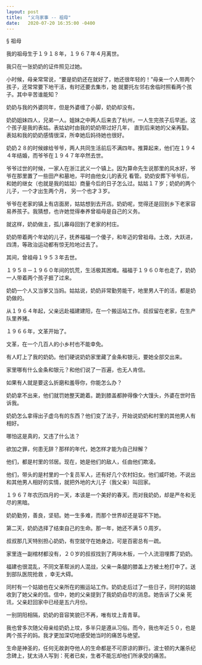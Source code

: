 ```yaml
---
layout: post
title:  "义乌家事 -- 祖母"
date:   2020-07-20 16:35:00 -0400
---
```


§ 祖母

我的祖母生于１９１８年，１９６７年４月离世。

我只在一张奶奶的证件照见过她。

小时候，母亲常常说，“要是奶奶还在就好了，她还很年轻的！”母亲一个人带两个孩子，还常常要下地干活，有时还要去集市，她
就要托左邻右舍临时照看两个孩子。其中辛苦谁能知？

奶奶与我的外婆同年，但是外婆缠了小脚，奶奶却没有。

奶奶姐妹四人，兄弟一人。姐妹之中两人后来去了杭州，一人生完孩子后早逝。这个孩子是我的表姑。表姑幼时由我的奶奶带过好几年，
直到后来她的父亲再娶。表姑和我的奶奶感情很深，所幸她后妈待她也很好。

奶奶２８的时候嫁给爷爷，两人共同生活前后不满四年。推算起来，他们在１９４４年结婚，而爷爷在１９４７年卒然去世。

爷爷过世的时候，一家人在浙江武义一个镇上。因为算命先生说那里的风水好，爷爷在那里置了一些田产和墓地，平时由他女儿的表兄
看管。奶奶安葬下爷爷后，和她的继女（也就是我的姑姑）商量今后的日子怎么过。姑姑１７岁；奶奶的两个儿子，一个才出生两个月，
另一个也才３岁。

爷爷在老家的镇上有店面房，姑姑想到去开店。奶奶呢，觉得还是回到乡下老家容易养孩子。我猜想，也许她觉得奉养曾祖母是自己的义务。

就这样，奶奶做主，孤儿寡母回到了老家的村庄。

奶奶带着两个年幼的儿子，抚养福福一个傻子，和年迈的曾祖母。土改，大跃进，四清，等政治运动都有惊无险地过去了。

其间，曾祖母１９５３年去世。

１９５８－１９６０年间的饥荒，生活极其困难。福福于１９６０年也走了，奶奶一人带着两个孩子捱了过来。

奶奶一个人又当爹又当妈。姑姑说，奶奶非常勤劳能干，地里男人干的活，都是奶奶做的。

从１９６４年起，父亲远赴福建建阳，在一个搬运站工作。叔叔留在老家，在生产队里养猪。

１９６６年，文革开始了。

文革，在一个几百人的小乡村也不能幸免。

有人盯上了我的奶奶。他们硬说奶奶家里藏了金条和银元，要她全部交出来。

家里哪有什么金条和银元？和他们说了一百遍，也无人肯信。

如果有人就是要这么折磨和羞辱你，你能怎么办？

奶奶拿不出来，他们就罚她整天跪着。跪到膝盖都肿得像个大馒头，外婆在世时告诉我。

奶奶怎么拿得出子虚乌有的东西？他们变了法子，开始说奶奶和村里的其他男人有相好。

哪怕这是真的，又违了什么法？

欲加之罪，何患无辞？那样的年代，她怎样才能为自己辩解？

他们，都是村里的邻居。现在，她是他们的敌人，任由他们欺凌。

他们，带头的是村里的一个复员军人，还有好几个农村妇女。他们威吓她，不说出和其他男人相好的实情，就把外地的大儿子（我父亲）叫回家。

１９６７年农历四月的一天，本该是一个美好的春天。而对我奶奶，却是严冬和无尽的黑暗。

奶奶勤劳，善良，坚韧。她一生多难，而那个世界却还是容不下她。

第二天，奶奶选择了结束自己的生命。那一年，她还不满５０周岁。

叔叔那几天特别担心奶奶，有空就守在她身边，可是百密总有一疏。

家里连一副棺材都没有，２０岁的叔叔找到了两块木板，一个人流泪埋葬了奶奶。

福建也很混乱，不同文革帮派的人混战，父亲一条腿的膝盖上方被土枪打中了。送到部队医院抢救 ，幸无大碍。

同村有一个姑娘也在父亲所在的搬运站工作。奶奶走后过了一些日子，同村的姑娘收到了她父亲的信。信中，她的父亲提到了我奶奶自尽的消息。她告诉了父亲
死讯，父亲赶回家中已经是五六月份。

一别阴阳相隔，奶奶的音容笑貌已不再，唯有坟上青青草。

我也曾多次随父母亲给奶奶上坟，多半只是遵从习俗。而今，我也年近５０，也是两个孩子的妈。我才更加深切地感受她当时的痛苦与绝望。

生命是神圣的，任何无故剥夺他人的生命都是不可原谅的罪行。波士顿的大屠杀纪念碑上，犹太诗人写到：死者已矣，生者不能忘却他们所承受的痛苦。
